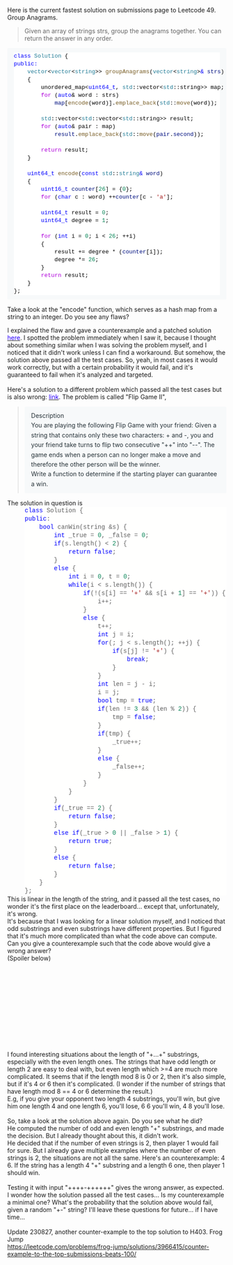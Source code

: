 <p>Here is the current fastest solution on submissions page to Leetcode&nbsp;49. Group Anagrams.</p><p></p><blockquote><span style="color: #666666;">Given an array of strings strs, group the anagrams together. You can return the answer in any order.</span></blockquote><p></p><pre style="background: rgb(247, 249, 250); border-radius: 3px; box-sizing: border-box; color: #263238; font-family: SFMono-Regular, Consolas, &quot;Liberation Mono&quot;, Menlo, Courier, monospace; font-size: 13px; line-height: 1.6; margin-bottom: 1em; margin-top: 0px; overflow: auto; padding: 10px 15px;"><div style="color: #d4d4d4; font-family: Consolas, &quot;Courier New&quot;, monospace; line-height: 18px;"><div style="background-color: white; color: black; line-height: 18px;"><div><span style="color: blue;">class</span> <span style="color: #267f99;">Solution</span> {</div><div><span style="color: blue;">public:</span></div><div>&nbsp; &nbsp; <span style="color: #267f99;">vector</span>&lt;<span style="color: #267f99;">vector</span>&lt;<span style="color: #267f99;">string</span>&gt;&gt; <span style="color: #795e26;">groupAnagrams</span>(<span style="color: #267f99;">vector</span>&lt;<span style="color: #267f99;">string</span>&gt;<span style="color: blue;">&amp;</span> <span style="color: #001080;">strs</span>)</div><div>&nbsp; &nbsp; {</div><div>&nbsp; &nbsp; &nbsp; &nbsp; unordered_map&lt;<span style="color: blue;">uint64_t</span>, <span style="color: #267f99;">std</span>::vector&lt;<span style="color: #267f99;">std</span>::string&gt;&gt; map;</div><div>&nbsp; &nbsp; &nbsp; &nbsp; <span style="color: #af00db;">for</span> (<span style="color: blue;">auto</span>&amp; word : strs)</div><div>&nbsp; &nbsp; &nbsp; &nbsp; &nbsp; &nbsp; <span style="color: #001080;">map</span>[<span style="color: #795e26;">encode</span>(word)].<span style="color: #795e26;">emplace_back</span>(<span style="color: #267f99;">std</span>::<span style="color: #795e26;">move</span>(word));</div><div>&nbsp; &nbsp; &nbsp; &nbsp; </div><div>&nbsp; &nbsp; &nbsp; &nbsp; <span style="color: #267f99;">std</span>::vector&lt;<span style="color: #267f99;">std</span>::vector&lt;<span style="color: #267f99;">std</span>::string&gt;&gt; result;</div><div>&nbsp; &nbsp; &nbsp; &nbsp; <span style="color: #af00db;">for</span> (<span style="color: blue;">auto</span>&amp; pair : map)</div><div>&nbsp; &nbsp; &nbsp; &nbsp; &nbsp; &nbsp; <span style="color: #001080;">result</span>.<span style="color: #795e26;">emplace_back</span>(<span style="color: #267f99;">std</span>::<span style="color: #795e26;">move</span>(<span style="color: #001080;">pair</span>.<span style="color: #001080;">second</span>));</div><div>&nbsp; &nbsp; &nbsp; &nbsp; &nbsp; &nbsp; </div><div>&nbsp; &nbsp; &nbsp; &nbsp; <span style="color: #af00db;">return</span> result;</div><div>&nbsp; &nbsp; }</div><br /><div>&nbsp; &nbsp; <span style="color: blue;">uint64_t</span> <span style="color: #795e26;">encode</span>(<span style="color: blue;">const</span> <span style="color: #267f99;">std</span>::<span style="color: #267f99;">string</span><span style="color: blue;">&amp;</span> <span style="color: #001080;">word</span>)</div><div>&nbsp; &nbsp; {</div><div>&nbsp; &nbsp; &nbsp; &nbsp; <span style="color: blue;">uint16_t</span> <span style="color: #001080;">counter</span>[<span style="color: #098658;">26</span>] = {<span style="color: #098658;">0</span>};</div><div>&nbsp; &nbsp; &nbsp; &nbsp; <span style="color: #af00db;">for</span> (<span style="color: blue;">char</span> c : word) ++<span style="color: #001080;">counter</span>[c - <span style="color: #a31515;">'a'</span>];</div><div>&nbsp; &nbsp; &nbsp; &nbsp; </div><div>&nbsp; &nbsp; &nbsp; &nbsp; <span style="color: blue;">uint64_t</span> result = <span style="color: #098658;">0</span>;</div><div>&nbsp; &nbsp; &nbsp; &nbsp; <span style="color: blue;">uint64_t</span> degree = <span style="color: #098658;">1</span>;</div><div>&nbsp; &nbsp; &nbsp; &nbsp; </div><div>&nbsp; &nbsp; &nbsp; &nbsp; <span style="color: #af00db;">for</span> (<span style="color: blue;">int</span> i = <span style="color: #098658;">0</span>; i &lt; <span style="color: #098658;">26</span>; ++i)</div><div>&nbsp; &nbsp; &nbsp; &nbsp; {</div><div>&nbsp; &nbsp; &nbsp; &nbsp; &nbsp; &nbsp; result += degree * (<span style="color: #001080;">counter</span>[i]);</div><div>&nbsp; &nbsp; &nbsp; &nbsp; &nbsp; &nbsp; degree *= <span style="color: #098658;">26</span>;</div><div>&nbsp; &nbsp; &nbsp; &nbsp; }</div><div>&nbsp; &nbsp; &nbsp; &nbsp; <span style="color: #af00db;">return</span> result;</div><div>&nbsp; &nbsp; }</div><div>};</div></div></div></pre><p>Take a look at the "encode" function, which serves as a hash map from a string to an integer. Do you see any flaws?</p>I explained the flaw and gave a counterexample and a patched solution <a href="https://leetcode.com/problems/group-anagrams/discuss/1725661/C%2B%2B%3A-Implementing-a-Hash-table"><span style="color: #2b00fe;">here</span></a>. I spotted the problem immediately when I saw it, because I thought about something similar when I was solving the problem myself, and I noticed that it didn't work unless I can find a workaround. But somehow, the solution above passed all the test cases. So, yeah, in most cases it would work correctly, but with a certain probability it would fail, and it's guaranteed to fail when it's analyzed and targeted.<div><br /></div><div>Here's a solution to a different problem which passed all the test cases but is also wrong: <a href="https://www.lintcode.com/submission/28226872/"><span style="color: #2b00fe;">link</span></a>. The problem is called "Flip Game II",<blockquote><div style="background: rgb(247, 249, 250); border-radius: 3px; box-sizing: border-box; line-height: 1.6; margin-bottom: 1em; margin-top: 0px; overflow: auto; padding: 10px 15px; text-align: left;"><span face="SFMono-Regular, Consolas, Liberation Mono, Menlo, Courier, monospace" style="color: #263238;"><span>Description<br /></span></span><span face="SFMono-Regular, Consolas, Liberation Mono, Menlo, Courier, monospace" style="color: #263238;"><span>You are playing the following Flip Game with your friend: Given a string that contains only these two characters: + and -, you and your friend take turns to flip two consecutive "++" into "--". The game ends when a person can no longer make a move and therefore the other person will be the winner.<br /></span></span><span face="SFMono-Regular, Consolas, Liberation Mono, Menlo, Courier, monospace" style="color: #263238;"><span>Write a function to determine if the starting player can guarantee a win.</span></span></div></blockquote>The solution in question is</div><blockquote style="border: none; margin: 0px 0px 0px 40px; padding: 0px; text-align: left;"><div><div style="background-color: #fffffe; font-family: Consolas, &quot;Courier New&quot;, monospace; font-size: 14px; line-height: 19px; white-space: pre;"><div><span style="color: blue;">class</span> Solution {</div></div></div><div><div style="background-color: #fffffe; font-family: Consolas, &quot;Courier New&quot;, monospace; font-size: 14px; line-height: 19px; white-space: pre;"><div><span style="color: blue;">public</span>:</div></div></div><div><div style="background-color: #fffffe; font-family: Consolas, &quot;Courier New&quot;, monospace; font-size: 14px; line-height: 19px; white-space: pre;"><div>&nbsp; &nbsp; <span style="color: blue;">bool</span> canWin(string &amp;s) {</div></div></div><div><div style="background-color: #fffffe; font-family: Consolas, &quot;Courier New&quot;, monospace; font-size: 14px; line-height: 19px; white-space: pre;"><div>&nbsp; &nbsp; &nbsp; &nbsp; <span style="color: blue;">int</span> _true = <span style="color: #098658;">0</span>, _false = <span style="color: #098658;">0</span>;</div></div></div><div><div style="background-color: #fffffe; font-family: Consolas, &quot;Courier New&quot;, monospace; font-size: 14px; line-height: 19px; white-space: pre;"><div>&nbsp; &nbsp; &nbsp; &nbsp; <span style="color: blue;">if</span>(s.length() &lt; <span style="color: #098658;">2</span>) {</div></div></div><div><div style="background-color: #fffffe; font-family: Consolas, &quot;Courier New&quot;, monospace; font-size: 14px; line-height: 19px; white-space: pre;"><div>&nbsp; &nbsp; &nbsp; &nbsp; &nbsp; &nbsp; <span style="color: blue;">return</span> <span style="color: blue;">false</span>;</div></div></div><div><div style="background-color: #fffffe; font-family: Consolas, &quot;Courier New&quot;, monospace; font-size: 14px; line-height: 19px; white-space: pre;"><div>&nbsp; &nbsp; &nbsp; &nbsp; }</div></div></div><div><div style="background-color: #fffffe; font-family: Consolas, &quot;Courier New&quot;, monospace; font-size: 14px; line-height: 19px; white-space: pre;"><div>&nbsp; &nbsp; &nbsp; &nbsp; <span style="color: blue;">else</span> {</div></div></div><div><div style="background-color: #fffffe; font-family: Consolas, &quot;Courier New&quot;, monospace; font-size: 14px; line-height: 19px; white-space: pre;"><div>&nbsp; &nbsp; &nbsp; &nbsp; &nbsp; &nbsp; <span style="color: blue;">int</span> i = <span style="color: #098658;">0</span>, t = <span style="color: #098658;">0</span>;</div></div></div><div><div style="background-color: #fffffe; font-family: Consolas, &quot;Courier New&quot;, monospace; font-size: 14px; line-height: 19px; white-space: pre;"><div>&nbsp; &nbsp; &nbsp; &nbsp; &nbsp; &nbsp; <span style="color: blue;">while</span>(i &lt; s.length()) {</div></div></div><div><div style="background-color: #fffffe; font-family: Consolas, &quot;Courier New&quot;, monospace; font-size: 14px; line-height: 19px; white-space: pre;"><div>&nbsp; &nbsp; &nbsp; &nbsp; &nbsp; &nbsp; &nbsp; &nbsp; <span style="color: blue;">if</span>(!(s[i] == <span style="color: #a31515;">'+'</span> &amp;&amp; s[i + <span style="color: #098658;">1</span>] == <span style="color: #a31515;">'+'</span>)) {</div></div></div><div><div style="background-color: #fffffe; font-family: Consolas, &quot;Courier New&quot;, monospace; font-size: 14px; line-height: 19px; white-space: pre;"><div>&nbsp; &nbsp; &nbsp; &nbsp; &nbsp; &nbsp; &nbsp; &nbsp; &nbsp; &nbsp; i++;</div></div></div><div><div style="background-color: #fffffe; font-family: Consolas, &quot;Courier New&quot;, monospace; font-size: 14px; line-height: 19px; white-space: pre;"><div>&nbsp; &nbsp; &nbsp; &nbsp; &nbsp; &nbsp; &nbsp; &nbsp; }</div></div></div><div><div style="background-color: #fffffe; font-family: Consolas, &quot;Courier New&quot;, monospace; font-size: 14px; line-height: 19px; white-space: pre;"><div>&nbsp; &nbsp; &nbsp; &nbsp; &nbsp; &nbsp; &nbsp; &nbsp; <span style="color: blue;">else</span> {</div></div></div><div><div style="background-color: #fffffe; font-family: Consolas, &quot;Courier New&quot;, monospace; font-size: 14px; line-height: 19px; white-space: pre;"><div>&nbsp; &nbsp; &nbsp; &nbsp; &nbsp; &nbsp; &nbsp; &nbsp; &nbsp; &nbsp; t++;</div></div></div><div><div style="background-color: #fffffe; font-family: Consolas, &quot;Courier New&quot;, monospace; font-size: 14px; line-height: 19px; white-space: pre;"><div>&nbsp; &nbsp; &nbsp; &nbsp; &nbsp; &nbsp; &nbsp; &nbsp; &nbsp; &nbsp; <span style="color: blue;">int</span> j = i;</div></div></div><div><div style="background-color: #fffffe; font-family: Consolas, &quot;Courier New&quot;, monospace; font-size: 14px; line-height: 19px; white-space: pre;"><div>&nbsp; &nbsp; &nbsp; &nbsp; &nbsp; &nbsp; &nbsp; &nbsp; &nbsp; &nbsp; <span style="color: blue;">for</span>(; j &lt; s.length(); ++j) {</div></div></div><div><div style="background-color: #fffffe; font-family: Consolas, &quot;Courier New&quot;, monospace; font-size: 14px; line-height: 19px; white-space: pre;"><div>&nbsp; &nbsp; &nbsp; &nbsp; &nbsp; &nbsp; &nbsp; &nbsp; &nbsp; &nbsp; &nbsp; &nbsp; <span style="color: blue;">if</span>(s[j] != <span style="color: #a31515;">'+'</span>) {</div></div></div><div><div style="background-color: #fffffe; font-family: Consolas, &quot;Courier New&quot;, monospace; font-size: 14px; line-height: 19px; white-space: pre;"><div>&nbsp; &nbsp; &nbsp; &nbsp; &nbsp; &nbsp; &nbsp; &nbsp; &nbsp; &nbsp; &nbsp; &nbsp; &nbsp; &nbsp; <span style="color: blue;">break</span>;</div></div></div><div><div style="background-color: #fffffe; font-family: Consolas, &quot;Courier New&quot;, monospace; font-size: 14px; line-height: 19px; white-space: pre;"><div>&nbsp; &nbsp; &nbsp; &nbsp; &nbsp; &nbsp; &nbsp; &nbsp; &nbsp; &nbsp; &nbsp; &nbsp; }</div></div></div><div><div style="background-color: #fffffe; font-family: Consolas, &quot;Courier New&quot;, monospace; font-size: 14px; line-height: 19px; white-space: pre;"><div>&nbsp; &nbsp; &nbsp; &nbsp; &nbsp; &nbsp; &nbsp; &nbsp; &nbsp; &nbsp; }</div></div></div><div><div style="background-color: #fffffe; font-family: Consolas, &quot;Courier New&quot;, monospace; font-size: 14px; line-height: 19px; white-space: pre;"><div>&nbsp; &nbsp; &nbsp; &nbsp; &nbsp; &nbsp; &nbsp; &nbsp; &nbsp; &nbsp; <span style="color: blue;">int</span> len = j - i;</div></div></div><div><div style="background-color: #fffffe; font-family: Consolas, &quot;Courier New&quot;, monospace; font-size: 14px; line-height: 19px; white-space: pre;"><div>&nbsp; &nbsp; &nbsp; &nbsp; &nbsp; &nbsp; &nbsp; &nbsp; &nbsp; &nbsp; i = j;</div></div></div><div><div style="background-color: #fffffe; font-family: Consolas, &quot;Courier New&quot;, monospace; font-size: 14px; line-height: 19px; white-space: pre;"><div>&nbsp; &nbsp; &nbsp; &nbsp; &nbsp; &nbsp; &nbsp; &nbsp; &nbsp; &nbsp; <span style="color: blue;">bool</span> tmp = <span style="color: blue;">true</span>;</div></div></div><div><div style="background-color: #fffffe; font-family: Consolas, &quot;Courier New&quot;, monospace; font-size: 14px; line-height: 19px; white-space: pre;"><div>&nbsp; &nbsp; &nbsp; &nbsp; &nbsp; &nbsp; &nbsp; &nbsp; &nbsp; &nbsp; <span style="color: blue;">if</span>(len != <span style="color: #098658;">3</span> &amp;&amp; (len % <span style="color: #098658;">2</span>)) {</div></div></div><div><div style="background-color: #fffffe; font-family: Consolas, &quot;Courier New&quot;, monospace; font-size: 14px; line-height: 19px; white-space: pre;"><div>&nbsp; &nbsp; &nbsp; &nbsp; &nbsp; &nbsp; &nbsp; &nbsp; &nbsp; &nbsp; &nbsp; &nbsp; tmp = <span style="color: blue;">false</span>;</div></div></div><div><div style="background-color: #fffffe; font-family: Consolas, &quot;Courier New&quot;, monospace; font-size: 14px; line-height: 19px; white-space: pre;"><div>&nbsp; &nbsp; &nbsp; &nbsp; &nbsp; &nbsp; &nbsp; &nbsp; &nbsp; &nbsp; }</div></div></div><div><div style="background-color: #fffffe; font-family: Consolas, &quot;Courier New&quot;, monospace; font-size: 14px; line-height: 19px; white-space: pre;"><div>&nbsp; &nbsp; &nbsp; &nbsp; &nbsp; &nbsp; &nbsp; &nbsp; &nbsp; &nbsp; <span style="color: blue;">if</span>(tmp) {</div></div></div><div><div style="background-color: #fffffe; font-family: Consolas, &quot;Courier New&quot;, monospace; font-size: 14px; line-height: 19px; white-space: pre;"><div>&nbsp; &nbsp; &nbsp; &nbsp; &nbsp; &nbsp; &nbsp; &nbsp; &nbsp; &nbsp; &nbsp; &nbsp; _true++;</div></div></div><div><div style="background-color: #fffffe; font-family: Consolas, &quot;Courier New&quot;, monospace; font-size: 14px; line-height: 19px; white-space: pre;"><div>&nbsp; &nbsp; &nbsp; &nbsp; &nbsp; &nbsp; &nbsp; &nbsp; &nbsp; &nbsp; }</div></div></div><div><div style="background-color: #fffffe; font-family: Consolas, &quot;Courier New&quot;, monospace; font-size: 14px; line-height: 19px; white-space: pre;"><div>&nbsp; &nbsp; &nbsp; &nbsp; &nbsp; &nbsp; &nbsp; &nbsp; &nbsp; &nbsp; <span style="color: blue;">else</span> {</div></div></div><div><div style="background-color: #fffffe; font-family: Consolas, &quot;Courier New&quot;, monospace; font-size: 14px; line-height: 19px; white-space: pre;"><div>&nbsp; &nbsp; &nbsp; &nbsp; &nbsp; &nbsp; &nbsp; &nbsp; &nbsp; &nbsp; &nbsp; &nbsp; _false++;</div></div></div><div><div style="background-color: #fffffe; font-family: Consolas, &quot;Courier New&quot;, monospace; font-size: 14px; line-height: 19px; white-space: pre;"><div>&nbsp; &nbsp; &nbsp; &nbsp; &nbsp; &nbsp; &nbsp; &nbsp; &nbsp; &nbsp; }</div></div></div><div><div style="background-color: #fffffe; font-family: Consolas, &quot;Courier New&quot;, monospace; font-size: 14px; line-height: 19px; white-space: pre;"><div>&nbsp; &nbsp; &nbsp; &nbsp; &nbsp; &nbsp; &nbsp; &nbsp; }</div></div></div><div><div style="background-color: #fffffe; font-family: Consolas, &quot;Courier New&quot;, monospace; font-size: 14px; line-height: 19px; white-space: pre;"><div>&nbsp; &nbsp; &nbsp; &nbsp; &nbsp; &nbsp; }</div></div></div><div><div style="background-color: #fffffe; font-family: Consolas, &quot;Courier New&quot;, monospace; font-size: 14px; line-height: 19px; white-space: pre;"><div>&nbsp; &nbsp; &nbsp; &nbsp; }</div></div></div><div><div style="background-color: #fffffe; font-family: Consolas, &quot;Courier New&quot;, monospace; font-size: 14px; line-height: 19px; white-space: pre;"><div>&nbsp; &nbsp; &nbsp; &nbsp; <span style="color: blue;">if</span>(_true == <span style="color: #098658;">2</span>) {</div></div></div><div><div style="background-color: #fffffe; font-family: Consolas, &quot;Courier New&quot;, monospace; font-size: 14px; line-height: 19px; white-space: pre;"><div>&nbsp; &nbsp; &nbsp; &nbsp; &nbsp; &nbsp; <span style="color: blue;">return</span> <span style="color: blue;">false</span>;</div></div></div><div><div style="background-color: #fffffe; font-family: Consolas, &quot;Courier New&quot;, monospace; font-size: 14px; line-height: 19px; white-space: pre;"><div>&nbsp; &nbsp; &nbsp; &nbsp; }</div></div></div><div><div style="background-color: #fffffe; font-family: Consolas, &quot;Courier New&quot;, monospace; font-size: 14px; line-height: 19px; white-space: pre;"><div>&nbsp; &nbsp; &nbsp; &nbsp; <span style="color: blue;">else</span> <span style="color: blue;">if</span>(_true &gt; <span style="color: #098658;">0</span> || _false &gt; <span style="color: #098658;">1</span>) {</div></div></div><div><div style="background-color: #fffffe; font-family: Consolas, &quot;Courier New&quot;, monospace; font-size: 14px; line-height: 19px; white-space: pre;"><div>&nbsp; &nbsp; &nbsp; &nbsp; &nbsp; &nbsp; <span style="color: blue;">return</span> <span style="color: blue;">true</span>;</div></div></div><div><div style="background-color: #fffffe; font-family: Consolas, &quot;Courier New&quot;, monospace; font-size: 14px; line-height: 19px; white-space: pre;"><div>&nbsp; &nbsp; &nbsp; &nbsp; }</div></div></div><div><div style="background-color: #fffffe; font-family: Consolas, &quot;Courier New&quot;, monospace; font-size: 14px; line-height: 19px; white-space: pre;"><div>&nbsp; &nbsp; &nbsp; &nbsp; <span style="color: blue;">else</span> {</div></div></div><div><div style="background-color: #fffffe; font-family: Consolas, &quot;Courier New&quot;, monospace; font-size: 14px; line-height: 19px; white-space: pre;"><div>&nbsp; &nbsp; &nbsp; &nbsp; &nbsp; &nbsp; <span style="color: blue;">return</span> <span style="color: blue;">false</span>;</div></div></div><div><div style="background-color: #fffffe; font-family: Consolas, &quot;Courier New&quot;, monospace; font-size: 14px; line-height: 19px; white-space: pre;"><div>&nbsp; &nbsp; &nbsp; &nbsp; }</div></div></div><div><div style="background-color: #fffffe; font-family: Consolas, &quot;Courier New&quot;, monospace; font-size: 14px; line-height: 19px; white-space: pre;"><div>&nbsp; &nbsp; }</div></div></div><div><div style="background-color: #fffffe; font-family: Consolas, &quot;Courier New&quot;, monospace; font-size: 14px; line-height: 19px; white-space: pre;"><div>};</div></div></div></blockquote><div>This is linear in the length of the string, and it passed all the test cases, no wonder it's the first place on the leaderboard... except that, unfortunately, it's wrong.</div><div>It's because that I was looking for a linear solution myself, and I noticed that odd substrings and even substrings have different properties. But I figured that it's much more complicated than what the code above can compute. Can you give a counterexample such that the code above would give a wrong answer?</div><div>(Spoiler below)</div><div><br /></div><div><br /></div><div><br /></div><div><br /></div><div><br /></div><div><br /></div><div><br /></div><div><br /></div><div><br /></div><div><br /></div><div><br /></div><div><br /></div><div>I found interesting situations about the length of "+...+" substrings, especially with the even length ones. The strings that have odd length or length 2 are easy to deal with, but even length which &gt;=4 are much more complicated. It seems that if the length mod 8 is 0 or 2, then it's also simple, but if it's 4 or 6 then it's complicated. (I wonder if the number of strings that have length mod 8 == 4 or 6 determine the result.)</div><div>E.g, if you give your opponent two length 4 substrings, you'll win, but give him one length 4 and one length 6, you'll lose, 6 6 you'll win, 4 8 you'll lose.</div><div><br /></div><div>So, take a look at the solution above again. Do you see what he did?</div><div>He computed the number of odd and even length "+" substrings, and made the decision. But I already thought about this, it didn't work.</div><div>He decided that if the number of even strings is 2, then player 1 would fail for sure. But I already gave multiple examples where the number of even strings is 2, the situations are not all the same. Here's an counterexample: 4 6. If the string has a length 4 "+" substring and a length 6 one, then player 1 should win.</div><div><br /></div><div>Testing it with input&nbsp;<span color="rgba(0, 0, 0, 0.65)" face="SFMono-Regular, Consolas, &quot;Liberation Mono&quot;, Menlo, Courier, monospace" style="font-size: 1em; white-space: pre-wrap;">"++++-++++++"</span> gives the wrong answer, as expected.</div><div>I wonder how the solution passed all the test cases... Is my counterexample a minimal one? What's the probability that the solution above would fail, given a random "+-" string? I'll leave these questions for future... if I have time...</div><div><br /></div><div>Update 230827, another counter-example to the top solution to H403. Frog Jump</div><div><a href="https://leetcode.com/problems/frog-jump/solutions/3966415/counter-example-to-the-top-submissions-beats-100/">https://leetcode.com/problems/frog-jump/solutions/3966415/counter-example-to-the-top-submissions-beats-100/</a></div>